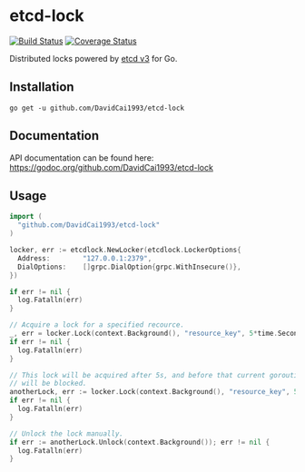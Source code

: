 # etcd-lock
[![Build Status](https://travis-ci.org/DavidCai1993/etcd-lock.svg?branch=master)](https://travis-ci.org/DavidCai1993/etcd-lock)
[![Coverage Status](https://coveralls.io/repos/github/DavidCai1993/etcd-lock/badge.svg?branch=master)](https://coveralls.io/github/DavidCai1993/etcd-lock?branch=master)

Distributed locks powered by [etcd v3](https://github.com/coreos/etcd) for Go.

## Installation

```
go get -u github.com/DavidCai1993/etcd-lock
```

## Documentation

API documentation can be found here: https://godoc.org/github.com/DavidCai1993/etcd-lock

## Usage

```go
import (
  "github.com/DavidCai1993/etcd-lock"
)
```

```go
locker, err := etcdlock.NewLocker(etcdlock.LockerOptions{
  Address:        "127.0.0.1:2379",
  DialOptions:    []grpc.DialOption{grpc.WithInsecure()},
})

if err != nil {
  log.Fatalln(err)
}

// Acquire a lock for a specified recource.
_, err = locker.Lock(context.Background(), "resource_key", 5*time.Second)
if err != nil {
  log.Fatalln(err)
}

// This lock will be acquired after 5s, and before that current goroutine
// will be blocked.
anotherLock, err := locker.Lock(context.Background(), "resource_key", 5*time.Second)
if err != nil {
  log.Fatalln(err)
}

// Unlock the lock manually.
if err := anotherLock.Unlock(context.Background()); err != nil {
  log.Fatalln(err)
}
```
